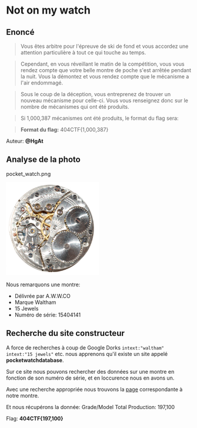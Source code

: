 # Not on my watch
## Enoncé
> Vous êtes arbitre pour l'épreuve de ski de fond et vous accordez une attention particulière à tout ce qui touche au temps.

> Cependant, en vous réveillant le matin de la compétition, vous vous rendez compte que votre belle montre de poche s'est arrêtée pendant la nuit. Vous la démontez et vous rendez compte que le mécanisme a l'air endommagé.

> Sous le coup de la déception, vous entreprenez de trouver un nouveau mécanisme pour celle-ci. Vous vous renseignez donc sur le nombre de mécanismes qui ont été produits.

> Si 1,000,387 mécanismes ont été produits, le format du flag sera:

> **Format du flag:** 404CTF{1,000,387}

Auteur: **@HgAt**

## Analyse de la photo
pocket_watch.png
<p>
    <img src="../../Platforms/images/404CTFOSINT2.png" alt="img1" style="width:50%;">
</p>

Nous remarquons une montre:
- Délivrée par A.W.W.CO
- Marque Waltham
- 15 Jewels
- Numéro de série: 15404141

## Recherche du site constructeur

A force de recherches à coup de Google Dorks `intext:"waltham" intext:"15 jewels"` etc. nous apprenons qu'il existe un site appelé **pocketwatchdatabase**.

Sur ce site nous pouvons rechercher des données sur une montre en fonction de son numéro de série, et en loccurence nous en avons un.

Avec une recherche appropriée nous trouvons la [page](https://pocketwatchdatabase.com/search/result/waltham/15404141) correspondante à notre montre.

Et nous récupérons la donnée: Grade/Model Total Production:	197,100

Flag: **404CTF{197,100}**